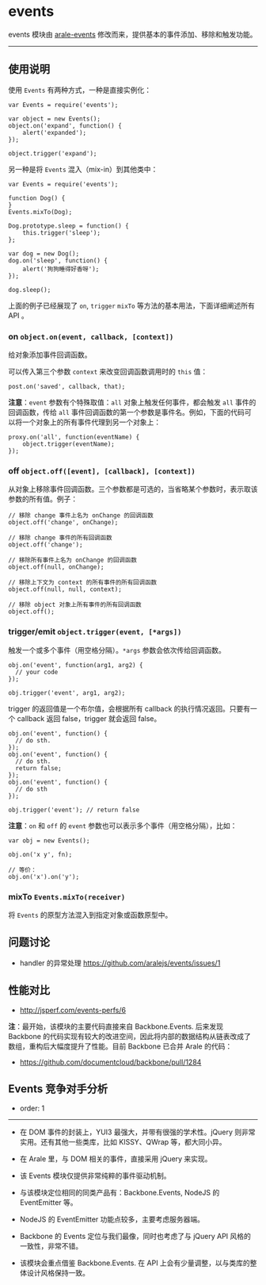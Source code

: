 events
==========

events 模块由 [arale-events](https://github.com/aralejs/events) 修改而来，提供基本的事件添加、移除和触发功能。

----------

## 使用说明

使用 `Events` 有两种方式，一种是直接实例化：

```
var Events = require('events');

var object = new Events();
object.on('expand', function() {
    alert('expanded');
});

object.trigger('expand');
```

另一种是将 `Events` 混入（mix-in）到其他类中：

```
var Events = require('events');

function Dog() {
}
Events.mixTo(Dog);

Dog.prototype.sleep = function() {
    this.trigger('sleep');
};

var dog = new Dog();
dog.on('sleep', function() {
    alert('狗狗睡得好香呀');
});

dog.sleep();
```

上面的例子已经展现了 `on`, `trigger` `mixTo` 等方法的基本用法，下面详细阐述所有 API 。


### on `object.on(event, callback, [context])`

给对象添加事件回调函数。

可以传入第三个参数 `context` 来改变回调函数调用时的 `this` 值：

```
post.on('saved', callback, that);
```

**注意**：`event` 参数有个特殊取值：`all` 对象上触发任何事件，都会触发 `all`
事件的回调函数，传给 `all` 事件回调函数的第一个参数是事件名。例如，下面的代码可以将一个对象上的所有事件代理到另一个对象上：

```
proxy.on('all', function(eventName) {
    object.trigger(eventName);
});
```

### off `object.off([event], [callback], [context])`

从对象上移除事件回调函数。三个参数都是可选的，当省略某个参数时，表示取该参数的所有值。例子：

```
// 移除 change 事件上名为 onChange 的回调函数
object.off('change', onChange);

// 移除 change 事件的所有回调函数
object.off('change');

// 移除所有事件上名为 onChange 的回调函数
object.off(null, onChange);

// 移除上下文为 context 的所有事件的所有回调函数
object.off(null, null, context);

// 移除 object 对象上所有事件的所有回调函数
object.off();
```


### trigger/emit `object.trigger(event, [*args])`

触发一个或多个事件（用空格分隔）。`*args` 参数会依次传给回调函数。

```
obj.on('event', function(arg1, arg2) {
  // your code
});

obj.trigger('event', arg1, arg2);
```

trigger 的返回值是一个布尔值，会根据所有 callback 的执行情况返回。只要有一个 callback 返回 false，trigger 就会返回 false。

```
obj.on('event', function() {
  // do sth.
});
obj.on('event', function() {
  // do sth.
  return false;
});
obj.on('event', function() {
  // do sth
});

obj.trigger('event'); // return false
```

**注意**：`on` 和 `off` 的 `event` 参数也可以表示多个事件（用空格分隔），比如：

```
var obj = new Events();

obj.on('x y', fn);

// 等价：
obj.on('x').on('y');
```


### mixTo `Events.mixTo(receiver)`

将 `Events` 的原型方法混入到指定对象或函数原型中。

## 问题讨论

- handler 的异常处理 https://github.com/aralejs/events/issues/1

## 性能对比

- <http://jsperf.com/events-perfs/6>

**注**：最开始，该模块的主要代码直接来自 Backbone.Events. 后来发现 Backbone
的代码实现有较大的改进空间，因此将内部的数据结构从链表改成了数组，重构后大幅度提升了性能。目前
Backbone 已合并 Arale 的代码：

- <https://github.com/documentcloud/backbone/pull/1284>



## Events 竞争对手分析

- order: 1

---

- 在 DOM 事件的封装上，YUI3 最强大，并带有很强的学术性。jQuery 则非常实用。还有其他一些类库，比如
KISSY、QWrap 等，都大同小异。

- 在 Arale 里，与 DOM 相关的事件，直接采用 jQuery 来实现。

- 该 Events 模块仅提供非常纯粹的事件驱动机制。

- 与该模块定位相同的同类产品有：Backbone.Events, NodeJS 的 EventEmitter 等。

- NodeJS 的 EventEmitter 功能点较多，主要考虑服务器端。

- Backbone 的 Events 定位与我们最像，同时也考虑了与 jQuery API 风格的一致性，非常不错。

- 该模块会重点借鉴 Backbone.Events. 在 API 上会有少量调整，以与类库的整体设计风格保持一致。
